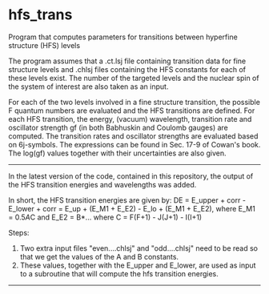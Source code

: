 # hfs_trans
Program that computes parameters for transitions between hyperfine structure (HFS) levels 

The program assumes that a .ct.lsj file containing transition data for fine structure levels and .chlsj
files containing the HFS constants for each of these levels exist. The number of the targeted levels and
the nuclear spin of the system of interest are also taken as an input.

For each of the two levels involved in a fine structure transition, the possible F quantum numbers are
evaluated and the HFS transitions are defined. For each HFS transition, the energy, (vacuum) wavelength,
transition rate and oscillator strength gf (in both Babhuskin and Coulomb gauges) are computed.
The transition rates and oscillator strengths are evaluated based on 6j-symbols. The expressions can be
found in Sec. 17-9 of Cowan's book. The log(gf) values together with their uncertainties are also given.


--------------------------------------------------------------------------------------------------------
In the latest version of the code, contained in this repository, the output of the HFS transition
energies and wavelengths was added.

In short, the HFS transition energies are given by:
DE = E_upper + corr - E_lower + corr = E_up + (E_M1 + E_E2) - E_lo + (E_M1 + E_E2),
where
E_M1 = 0.5*A*C and E_E2 = B*...
where
C = F(F+1) - J(J+1) - I(I+1)

Steps:
1. Two extra input files "even....chlsj" and "odd....chlsj" need to be read
   so that we get the values of the A and B constants.
2. These values, together with the E_upper and E_lower, are used as input 
   to a subroutine that will compute the hfs transition energies. 
--------------------------------------------------------------------------------------------------------


